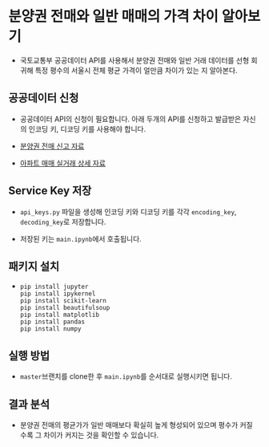 # 분양권 전매와 일반 매매의 가격 차이 알아보기

- 국토교통부 공공데이터 API를 사용해서 분양권 전매와 일반 거래 데이터를 선형 회귀해 특정 평수의 서울시 전체 평균 가격이 얼만큼 차이가 있는 지 알아본다.

## 공공데이터 신청

- 공공데이터 API의 신청이 필요합니다. 아래 두개의 API를 신청하고 발급받은 자신의 인코딩 키, 디코딩 키를 사용해야 합니다.

- [분양권 전매 신고 자료](https://www.data.go.kr/tcs/dss/selectApiDataDetailView.do?publicDataPk=15056782)
- [아파트 매매 실거래 상세 자료](https://www.data.go.kr/tcs/dss/selectApiDataDetailView.do?publicDataPk=15057511)

## Service Key 저장

- `api_keys.py` 파일을 생성해 인코딩 키와 디코딩 키를 각각 `encoding_key`, `decoding_key`로 저장합니다.

- 저장된 키는 `main.ipynb`에서 호출됩니다.

## 패키지 설치

- ```
  pip install jupyter
  pip install ipykernel
  pip install scikit-learn
  pip install beautifulsoup
  pip install matplotlib
  pip install pandas
  pip install numpy
  ```

## 실행 방법

- `master`브랜치를 clone한 후 `main.ipynb`를 순서대로 실행시키면 됩니다.

## 결과 분석

- 분양권 전매의 평균가가 일반 매매보다 확실히 높게 형성되어 있으며 평수가 커질 수록 그 차이가 커지는 것을 확인할 수 있습니다.
